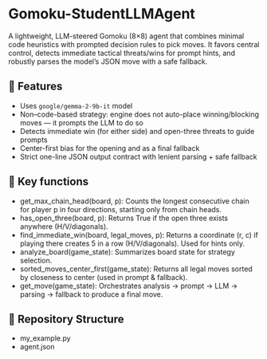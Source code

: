 # Gomoku-StudentLLMAgent

A lightweight, LLM-steered Gomoku (8×8) agent that combines minimal code heuristics with prompted decision rules to pick moves. It favors central control, detects immediate tactical threats/wins for prompt hints, and robustly parses the model’s JSON move with a safe fallback.



## 📌 Features
- Uses `google/gemma-2-9b-it` model
- Non–code-based strategy: engine does not auto-place winning/blocking moves — it prompts the LLM to do so
- Detects immediate win (for either side) and open-three threats to guide prompts
- Center-first bias for the opening and as a final fallback
- Strict one-line JSON output contract with lenient parsing + safe fallback

## 🤖 Key functions
- get_max_chain_head(board, p): Counts the longest consecutive chain for player p in four directions, starting only from chain heads.
- has_open_three(board, p): Returns True if the  open three exists anywhere (H/V/diagonals).
- find_immediate_win(board, legal_moves, p): Returns a coordinate (r, c) if playing there creates 5 in a row (H/V/diagonals). Used for hints only.
- analyze_board(game_state): Summarizes board state for strategy selection.
- sorted_moves_center_first(game_state): Returns all legal moves sorted by closeness to center (used in prompt & fallback).
- get_move(game_state): Orchestrates analysis → prompt → LLM → parsing → fallback to produce a final move.

## 📂 Repository Structure
- my_example.py 
- agent.json


